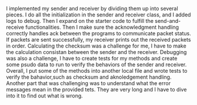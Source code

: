 I implemented my sender and receiver by dividing them up into several pieces. I do all the initialization in the sender and receiver class, and I added logs to debug. Then I expand on the starter code to fulfill the send-and-receive functionalities. Then I make sure the acknowledgment handling correctly handles ack between the programs to communicate packet status. If packets are sent successfully, my receiver prints out the received packets in order. 
Calculating the checksum was a challenge for me, I have to make the calculation consistan between the sender and the receiver. Debugging was also a challenge, I have to create tests for my methods and create some psudo data to run to verify the behaviors of the sender and receiver. 
Overall, I put some of the methods into another local file and wrote tests to verify the bahavior,such as checksum and aknoledgement handling. Another part that was challenging was to understand what the error messages mean in the provided tets. They are very long and I have to dive into it to find out what is wrong. 
